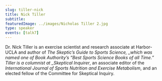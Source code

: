```yaml
---
slug: tiller-nick
title: Nick Tiller
subtitle:
featuredImage: ../images/Nicholas Tiller 2.jpg
type: speaker
events: [talk7]
---
```


Dr. Nick Tiller is an exercise scientist and research associate at Harbor-UCLA and author of *The Skeptic’s Guide to Sports Science, _which was named one of Book Authority’s “Best Sports Science Books of all Time.” Tiller is a columnist at \_Skeptical Inquirer*, an associate editor of the _International Journal of Sports Nutrition and Exercise Metabolism_, and an elected fellow of the Committee for Skeptical Inquiry.
